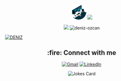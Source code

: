 <p align="center">
  <img src="coder3.gif" alt="programmer" width="10%">
    <img src="https://readme-typing-svg.herokuapp.com?duration=2000&color=00ff88&center=true&vCenter=true&multiline=true&lines=Hi!%20I'm%20Deniz;Computer+Engineer;Backend+Developer;&center=true&width=250&height=90">
</p>
<p align="center">
<img width="49.5%" src="https://github-readme-streak-stats.herokuapp.com/?user=deniz-ozcan&theme=gruvbox&hide_border=true" />
<img  width="49.5%" src="https://github-profile-trophy.vercel.app/?username=deniz-ozcan&layout=compact&row=1&column=3&no-bg=true&no-frame=true&theme=gruvbox" alt="deniz-ozcan" />
</p>

[![DENIZ](https://github-readme-activity-graph.vercel.app/graph?username=deniz-ozcan&theme=gruvbox)](https://github.com/deniz-ozcan/github-readme-activity-graph)

<p align="center">
<h2 align="center"> :fire: Connect with me </h2>
</p>
<p align="center">
<a href="mailto:softengdenizozcan@gmail.com"><img img src="https://img.shields.io/badge/gmail-%23EA4335.svg?style=plastic&logo=gmail&logoColor=white" alt="Gmail"/></a>
<a href="https://www.linkedin.com/in/98-deniz-özcan/"><img src="https://img.shields.io/badge/linkedin-%230A66C2.svg?style=plastic&logo=linkedin&logoColor=white" alt="LinkedIn"/></a>
</p>
<p align="center">
<img src="https://readme-jokes.vercel.app/api" alt="Jokes Card" />
</p>
